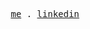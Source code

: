 <p align="center">
  <samp>
    <a href="https://zergo0.dev">me</a> .
    <a href="https://www.linkedin.com/in/florian-k%C3%BChne-3435b1320/">linkedin</a>
  </samp>
</p>
